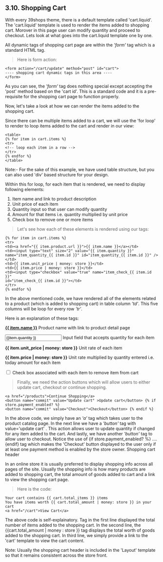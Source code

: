 ## 3.10. Shopping Cart

With every 39shops theme, there is a default template called 'cart.liquid'. The 'cart.liquid' template is used to render the items added to shopping cart. Morover in this page user can modify quantity and proceed to checkout. Lets look at what goes into the cart.liquid template one by one.

All dynamic tags of shopping cart page are within the *'form'* tag which is a standard HTML tag.

>Here is form action:

```liquid
<form action="/cart/update" method="post" id="cart">
---- shopping cart dynamic tags in this area ----
</form>
```

As you can see, the *'form'* tag does nothing special except accepting the 'post' method based on the 'cart id'. This is a standard code and it is a pre-requisite for the shopping cart page to function properly.

Now, let's take a look at how we can render the items added to the shopping cart.


Since there can be multiple items added to a cart, we will use the 'for loop' to render to loop items added to the cart and render in our view:

```liquid
<table>
{% for item in cart.items %}
<tr>
<!-- loop each item in a row -->
</tr>
{% endfor %}
</table>
```

<aside class="notice">
Note:- For the sake of this example, we have used table structure, but you can also used 'div' based structure for your design.
</aside>

Within this for loop, for each item that is rendered, we need to display following elements:

1. Item name and link to product description
2. Unit price of each item
3. Quantity input so that user can modify quantity
4. Amount for that items i.e. quantity multiplied by unit price
5. Check box to remove one or more items

>Let's see how each of these elements is rendered using our tags:

```liquid
{% for item in cart.items %}
<tr>
<td><a href="{{ item.product.url }}">{{ item.name }}</a></td>
<td><input type="text" size="2" value="{{ item.quantity }}" name="item_quantity_{{ item.id }}" id="item_quantity_{{ item.id }}" /></td>
<td>{{ item.unit_price | money: store }}</td>
<td>{{ item.price | money: store }}</td>
<td><input type="checkbox" value="true" name="item_check_{{ item.id }}"
id="item_check_{{ item.id }}"></td>
</tr>
{% endfor %}
```

In the above mentioned code, we have rendered all of the elements related to a product (which is added to shopping cart) in table column *'td'*. This five columns will be loop for every row *'tr'*.

Here is an explanation of these tags:

**<a href="{{ item.product.url }}"> {{ item.name }}</a>**	Product name with link to product detail page
	
**<input type="text" value="{{item.quantity }}"	name="item_quantity_{{ item.id }}" id="item_quantity_{{ item.id }}" />** Input field that accepts quantity for each item
	
	
**{{ item.unit_price | money: store }}**	Unit rate of each item
	
**{{ item.price | money: store }}**	Unit rate multiplied by quantity
	entered i.e. today amount for each
	item
	
**<input type="checkbox" value="true" name="item_check_{{ item.id }}" id="item_check_{{ item.id }}">**	Check box associated with each item to remove item from cart
	
>Finally, we need the action buttons which will allow users to either update cart, checkout or continue shopping.

```liquid
<a href="/products">Continue Shopping</a>
<button name="commit" value="Update cart" >Update cart</button> {% if store.payment_enabled? %}
<button name="commit" value="Checkout">Checkout</button> {% endif %}
```

In the above code, we simply have an *'a'* tag which takes user to the product catalog page. In the next line we have a *'button'* tag with value='update cart' . This action allows user to update quantity if changed for any item added to the cart. And lastly, we have another *'button'* tag to allow user to checkout. Notice the use of {if store.payment_enabled? %} ....
{endif} tag which makes the 'Checkout' button displayed to the user only if at least one payment method is enabled by the store owner.
Shopping cart header

In an online store it is usually preferred to display shopping info across all pages of the site. Usually the shopping info is how many products are added to shopping cart, the total amount of goods added to cart and a link to view the shopping cart page.

>Here is the code:

```liquid
Your cart contains {{ cart.total_items }} items
You have items worth {{ cart.total_amount | money: store }} in your cart
<a href="/cart">View Cart</a>
```

The above code is self-explainatory. Tag in the first line displayed the total number of items added to the shopping cart. In the second line, the {{cart.total_amount | money : store }} tag displays the total worth of goods added to the shopping cart. In third line, we simply provide a link to the 'cart' template to view the cart content.

<aside class="notice">
Note: Usually the shopping cart header is included in the 'Layout' template so that it remains consistent across the store front.
</aside>
